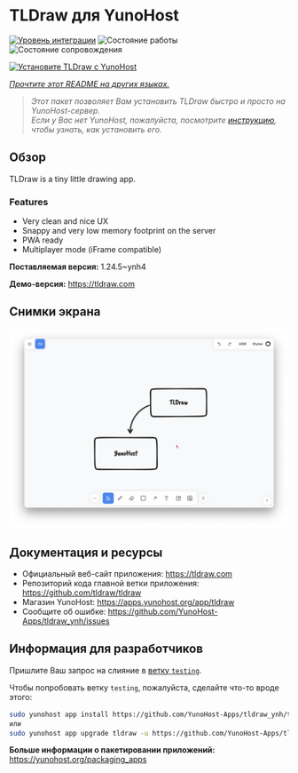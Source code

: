 <!--
Важно: этот README был автоматически сгенерирован <https://github.com/YunoHost/apps/tree/master/tools/readme_generator>
Он НЕ ДОЛЖЕН редактироваться вручную.
-->

# TLDraw для YunoHost

[![Уровень интеграции](https://apps.yunohost.org/badge/integration/tldraw)](https://ci-apps.yunohost.org/ci/apps/tldraw/)
![Состояние работы](https://apps.yunohost.org/badge/state/tldraw)
![Состояние сопровождения](https://apps.yunohost.org/badge/maintained/tldraw)

[![Установите TLDraw с YunoHost](https://install-app.yunohost.org/install-with-yunohost.svg)](https://install-app.yunohost.org/?app=tldraw)

*[Прочтите этот README на других языках.](./ALL_README.md)*

> *Этот пакет позволяет Вам установить TLDraw быстро и просто на YunoHost-сервер.*  
> *Если у Вас нет YunoHost, пожалуйста, посмотрите [инструкцию](https://yunohost.org/install), чтобы узнать, как установить его.*

## Обзор

TLDraw is a tiny little drawing app.

### Features

- Very clean and nice UX
- Snappy and very low memory footprint on the server
- PWA ready
- Multiplayer mode (iFrame compatible)


**Поставляемая версия:** 1.24.5~ynh4

**Демо-версия:** <https://tldraw.com>

## Снимки экрана

![Снимок экрана TLDraw](./doc/screenshots/TLDraw_screenshot.png)

## Документация и ресурсы

- Официальный веб-сайт приложения: <https://tldraw.com>
- Репозиторий кода главной ветки приложения: <https://github.com/tldraw/tldraw>
- Магазин YunoHost: <https://apps.yunohost.org/app/tldraw>
- Сообщите об ошибке: <https://github.com/YunoHost-Apps/tldraw_ynh/issues>

## Информация для разработчиков

Пришлите Ваш запрос на слияние в [ветку `testing`](https://github.com/YunoHost-Apps/tldraw_ynh/tree/testing).

Чтобы попробовать ветку `testing`, пожалуйста, сделайте что-то вроде этого:

```bash
sudo yunohost app install https://github.com/YunoHost-Apps/tldraw_ynh/tree/testing --debug
или
sudo yunohost app upgrade tldraw -u https://github.com/YunoHost-Apps/tldraw_ynh/tree/testing --debug
```

**Больше информации о пакетировании приложений:** <https://yunohost.org/packaging_apps>
